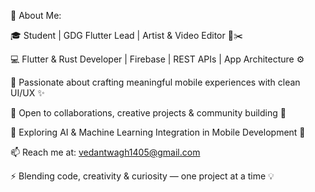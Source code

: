 💫 About Me:

🎓 Student | GDG Flutter Lead | Artist & Video Editor 🎨✂️

💻 Flutter & Rust Developer | Firebase | REST APIs | App Architecture ⚙️

📱 Passionate about crafting meaningful mobile experiences with clean UI/UX ✨

🤝 Open to collaborations, creative projects & community building 🚀

🧠 Exploring AI & Machine Learning Integration in Mobile Development 🤖

📫 Reach me at: vedantwagh1405@gmail.com

⚡ Blending code, creativity & curiosity — one project at a time 💡
<!---
VedantWagh2005/VedantWagh2005 is a ✨ special ✨ repository because its `README.md` (this file) appears on your GitHub profile.
You can click the Preview link to take a look at your changes.
--->
